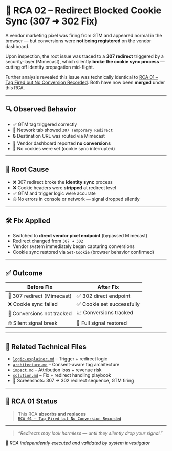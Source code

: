 # 🎯 RCA 02 – Redirect Blocked Cookie Sync (307 ➜ 302 Fix)

A vendor marketing pixel was firing from GTM and appeared normal in the browser — but conversions were **not being registered** on the vendor dashboard.

Upon inspection, the root issue was traced to a **307 redirect** triggered by a security-layer (Mimecast), which silently **broke the cookie sync process** — cutting off identity propagation mid-flight.

Further analysis revealed this issue was technically identical to [RCA 01 – Tag Fired but No Conversion Recorded](../01-deprecated-merged-into-rca02/). Both have now been **merged** under this RCA.

---

## 🔍 Observed Behavior

- ✅ GTM tag triggered correctly  
- 🔁 Network tab showed `307 Temporary Redirect`  
- 🔒 Destination URL was routed via Mimecast  
- 🚫 Vendor dashboard reported **no conversions**  
- 🍪 No cookies were set (cookie sync interrupted)

---

## 🧠 Root Cause

- ❌ 307 redirect broke the **identity sync** process  
- ❌ Cookie headers were **stripped** at redirect level  
- ✅ GTM and trigger logic were accurate  
- 🤐 No errors in console or network — signal dropped silently

---

## 🛠️ Fix Applied

- Switched to **direct vendor pixel endpoint** (bypassed Mimecast)  
- Redirect changed from `307 ➜ 302`  
- Vendor system immediately began capturing conversions  
- Cookie sync restored via `Set-Cookie` (browser behavior confirmed)

---

## ✅ Outcome

| Before Fix                   | After Fix                    |
|-----------------------------|------------------------------|
| 🔁 307 redirect (Mimecast)  | ✅ 302 direct endpoint        |
| ❌ Cookie sync failed        | ✅ Cookie set successfully    |
| 🚫 Conversions not tracked   | 📈 Conversions tracked        |
| 🤐 Silent signal break       | 🔄 Full signal restored       |

---

## 🔐 Related Technical Files

- [`logic-explainer.md`](./logic-explainer.md) – Trigger + redirect logic  
- [`architecture.md`](./architecture.md) – Consent-aware tag architecture  
- [`impact.md`](./impact.md) – Attribution loss + revenue risk  
- [`solution.md`](./solution.md) – Fix + redirect handling playbook  
- 📸 Screenshots: 307 → 302 redirect sequence, GTM firing

---

## 🧭 RCA 01 Status

> This RCA **absorbs and replaces**  
> [`RCA 01 – Tag Fired but No Conversion Recorded`](../01-deprecated-merged-into-rca02/)

---

> _“Redirects may look harmless — until they silently drop your signal.”_

📍 _RCA independently executed and validated by system investigator_
